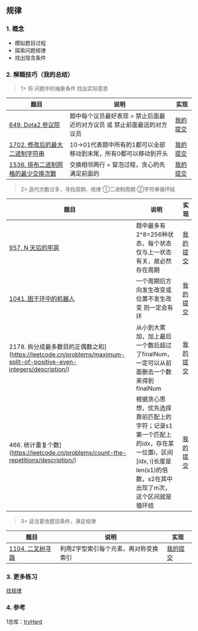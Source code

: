 ## 规律

### 1. 概念

- 模拟题目过程
- 探索问题规律
- 找出隐含条件

### 2. 解题技巧（我的总结）

> 1> 将 问题中的抽象条件 找出实际意思 
> 
| 题目                                                                            | 说明                                     | 实现                                                                            |
|-------------------------------------------------------------------------------|----------------------------------------|-------------------------------------------------------------------------------|
| [649. Dota2 参议院](https://leetcode.cn/problems/dota2-senate/description/) | 题中每个议员最好表现 = 禁止后面最近的对方议员 或 禁止前面最远的对方议员 | [我的提交](https://leetcode.cn/problems/dota2-senate/submissions/489933502/) |
| [1702. 修改后的最大二进制字符串](https://leetcode.cn/problems/maximum-binary-string-after-change/description/) | 10->01代表题中所有的1都可以全部移动到末尾，所有0都可以移动到开头   | [我的提交](https://leetcode.cn/problems/maximum-binary-string-after-change/submissions/494372983/) |
| [1536. 排布二进制网格的最少交换次数](https://leetcode.cn/problems/minimum-swaps-to-arrange-a-binary-grid/description/) | 交换相邻两行 = 冒泡过程，贪心的先满足前面的                | [我的提交](https://leetcode.cn/problems/minimum-swaps-to-arrange-a-binary-grid/submissions/500288067/) |


> 2> 迭代次数过多，寻找周期、规律
> ①二进制周期
> ②字符串循环结
>
| 题目                                                                     | 说明                                                                                      | 实现                                                                            |
|------------------------------------------------------------------------|-----------------------------------------------------------------------------------------|-------------------------------------------------------------------------------|
| [957. N 天后的牢房](https://leetcode.cn/problems/prison-cells-after-n-days/description/) | 题中最多有2^8=256种状态，每个状态仅与上一状态有关，故必然存在周期                                                    | [我的提交](https://leetcode.cn/problems/prison-cells-after-n-days/submissions/490928555/) |
| [1041. 困于环中的机器人](https://leetcode.cn/problems/robot-bounded-in-circle/description/) | 一个周期后方向发生改变或位置不发生改变 则一定会有环                                                              | [我的提交](https://leetcode.cn/problems/robot-bounded-in-circle/submissions/491787188/) |
| 2178. 拆分成最多数目的正偶数之和](https://leetcode.cn/problems/maximum-split-of-positive-even-integers/description/) | 从小到大累加，加上最后一个数后超过了finalNum，一定可以从前面删去一个数 来得到finalNum                                     | [我的提交](https://leetcode.cn/problems/maximum-split-of-positive-even-integers/submissions/499241015/) |
| 466. 统计重复个数](https://leetcode.cn/problems/count-the-repetitions/description/) | 根据贪心思想，优先选择靠前匹配上的字符；记录s1第一个匹配上的idx，存在某一位置i，区间[idx, i]长度是len(s1)的倍数，s2在其中出现了m次，这个区间就是循环结 | [我的提交](https://leetcode.cn/problems/count-the-repetitions/submissions/499941407/) |

> 3> 适当更改题目条件，满足规律
>
| 题目                                                                           | 说明                  | 实现                                                                            |
|------------------------------------------------------------------------------|---------------------|-------------------------------------------------------------------------------|
| [1104. 二叉树寻路](https://leetcode.cn/problems/path-in-zigzag-labelled-binary-tree/description/) | 利用Z字型索引每个元素，再对称变换索引 | [我的提交](https://leetcode.cn/problems/path-in-zigzag-labelled-binary-tree/submissions/492205983/) |



### 3. 更多练习

[找规律](https://blog.csdn.net/qq_49723651/article/details/123485604)

### 4. 参考 
1总库：[tryHard](https://github.com/NOMADxzy/tryHard)